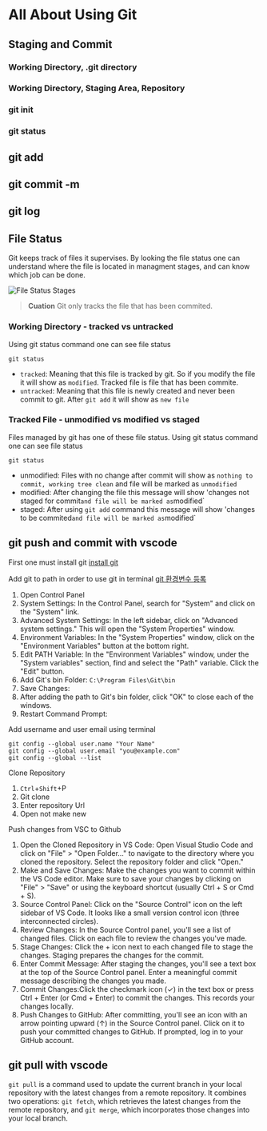# All About Using Git


## Staging and Commit

### Working Directory, .git directory

### Working Directory, Staging Area, Repository


### git init

### git status

## git add

## git commit -m

## git log


## File Status
Git keeps track of files it supervises. By looking the file status one can understand where the file is located in managment stages, and can know which job can be done.

![File Status Stages](https://i.stack.imgur.com/MRkpH.png)

> __Cuation__ Git only tracks the file that has been commited.

### Working Directory - tracked vs untracked
Using git status command one can see file status
```
git status
```

* `tracked`: Meaning that this file is tracked by git. So if you modify the file it will show as `modified`. Tracked file is file that has been commite.
* `untracked`: Meaning that this file is newly created and never been commit to git. After `git add` it will show as `new file`

### Tracked File - unmodified vs modified vs staged
Files managed by git has one of these file status. 
Using git status command one can see file status
```
git status
```

* unmodified: Files with no change after commit will show as `nothing to commit, working tree clean` and file will be marked as `unmodified`
* modified: After changing the file this message will show 'changes not staged for commit` and file will be marked as `modified`
* staged: After using `git add` command this message will show 'changes to be commited` and file will be marked as `modified`

## git push and commit with vscode
First one must install git
[install git](https://git-scm.com/download/win)

Add git to path in order to use git in terminal
[git 환경변수 등록](https://wtg-study.tistory.com/84)
1. Open Control Panel
2. System Settings: In the Control Panel, search for "System" and click on the "System" link.
3. Advanced System Settings: In the left sidebar, click on "Advanced system settings." This will open the "System Properties" window.
4. Environment Variables: In the "System Properties" window, click on the "Environment Variables" button at the bottom right.
5. Edit PATH Variable: In the "Environment Variables" window, under the "System variables" section, find and select the "Path" variable. Click the "Edit" button.
6. Add Git's bin Folder:
   ```C:\Program Files\Git\bin```
7. Save Changes:
8. After adding the path to Git's bin folder, click "OK" to close each of the windows.
9. Restart Command Prompt:

Add username and user email using terminal
```
git config --global user.name "Your Name"
git config --global user.email "you@example.com"
git config --global --list
```

Clone Repository
1. `Ctrl`+`Shift`+P
2. Git clone
3. Enter repository Url
4. Open not make new

Push changes from VSC to Github
1. Open the Cloned Repository in VS Code: Open Visual Studio Code and click on "File" > "Open Folder..." to navigate to the directory where you cloned the repository. Select the repository folder and click "Open."
2. Make and Save Changes: Make the changes you want to commit within the VS Code editor. Make sure to save your changes by clicking on "File" > "Save" or using the keyboard shortcut (usually Ctrl + S or Cmd + S).
3. Source Control Panel: Click on the "Source Control" icon on the left sidebar of VS Code. It looks like a small version control icon (three interconnected circles).
4. Review Changes: In the Source Control panel, you'll see a list of changed files. Click on each file to review the changes you've made.
5. Stage Changes: Click the + icon next to each changed file to stage the changes. Staging prepares the changes for the commit.
6. Enter Commit Message: After staging the changes, you'll see a text box at the top of the Source Control panel. Enter a meaningful commit message describing the changes you made.
7. Commit Changes:Click the checkmark icon (✓) in the text box or press Ctrl + Enter (or Cmd + Enter) to commit the changes. This records your changes locally.
8. Push Changes to GitHub: After committing, you'll see an icon with an arrow pointing upward (↑) in the Source Control panel. Click on it to push your committed changes to GitHub. If prompted, log in to your GitHub account.

## git pull with vscode
`git pull` is a command used to update the current branch in your local repository with the latest changes from a remote repository. 
It combines two operations: `git fetch`, which retrieves the latest changes from the remote repository, and `git merge`, which incorporates those changes into your local branch.
